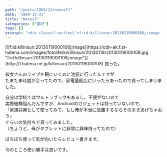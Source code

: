 ```yaml
---
path: "/posts/1969/12/nexus7/"
date: "1969-12-31"
title: "Nexus7"
categories: ["雑記"]
tags: []
excerpt: "<div class=\"section\">f:id:killinsun:20130119000108j:image  買った。  彼女さんのライブを観にいくのに池袋に行ったんですが  たまたま時..."
---
```


<div class="section">[![f:id:killinsun:20130119000108j:image](https://cdn-ak.f.st-hatena.com/images/fotolife/k/killinsun/20130119/20130119000108.jpg "f:id:killinsun:20130119000108j:image")](http://f.hatena.ne.jp/killinsun/20130119000108)  
買った。  

彼女さんのライブを観にいくのに池袋に行ったんですが  
たまたま時間が余ってたので、家電量販店にいったらあったので買ってしまいました。  

自分は学校ではウルトラブックもあるし、不便がないので  
実際結構悩んだんですが、Androidのガジェットは持っていないので、  
「家族共用として使ってみて、もし俺が本当に放置するならそのままあげちゃおう」  
ぐらいの気持ちで買ってみました。  
（ちょうど、母がタブレットに非常に興味持ってたので）  

ぼちぼち使って気が向いたらレビュー書きます。  

今のところ使い勝手は良いです。</div>